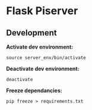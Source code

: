 # Flask Piserver 

## Development

**Activate dev environment:** 
    
    source server_env/bin/activate

**Deactivate dev environment:** 
    
    deactivate

**Freeze dependancies:** 

    pip freeze > requirements.txt
